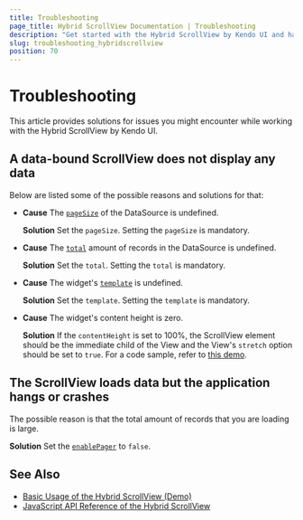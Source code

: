 ```yaml
---
title: Troubleshooting
page_title: Hybrid ScrollView Documentation | Troubleshooting
description: "Get started with the Hybrid ScrollView by Kendo UI and handle some of the display an dperformance issues that may occur while working with the widget."
slug: troubleshooting_hybridscrollview
position: 70
---
```


# Troubleshooting

This article provides solutions for issues you might encounter while working with the Hybrid ScrollView by Kendo UI.

## A data-bound ScrollView does not display any data

Below are listed some of the possible reasons and solutions for that:

* **Cause** The [`pageSize`](/api/javascript/data/datasource/configuration/pagesize) of the DataSource is undefined.

  **Solution** Set the `pageSize`. Setting the `pageSize` is mandatory.

* **Cause** The [`total`](/api/javascript/data/datasource/configuration/schema.total) amount of records in the DataSource is undefined.

  **Solution** Set the `total`. Setting the `total` is mandatory.

* **Cause** The widget's [`template`](/api/javascript/mobile/ui/scrollview/configuration/template) is undefined.

  **Solution** Set the `template`. Setting the `template` is mandatory.

* **Cause** The widget's content height is zero.

  **Solution** If the `contentHeight` is set to 100%, the ScrollView element should be the immediate child of the View and the View's `stretch` option should be set to `true`. For a code sample, refer to [this demo](/api/javascript/mobile/ui/scrollview/configuration/contentheight).

## The ScrollView loads data but the application hangs or crashes

The possible reason is that the total amount of records that you are loading is large.

**Solution** Set the [`enablePager`](/api/mobile/scrollview#configuration-enablePager) to `false`.

## See Also

* [Basic Usage of the Hybrid ScrollView (Demo)](https://demos.telerik.com/kendo-ui/m/index#mobile-scrollview/mobile)
* [JavaScript API Reference of the Hybrid ScrollView](/api/javascript/mobile/ui/scrollview)
